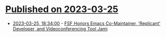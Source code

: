 # [Published on 2023-03-25](index.md)

* [2023-03-25, 18:34:00](https://news.slashdot.org/story/23/03/25/0029209/fsf-honors-emacs-co-maintainer-replicant-developer-and-videoconferencing-tool-jami?utm_source=rss1.0mainlinkanon&utm_medium=feed) - [FSF Honors Emacs Co-Maintainer, 'Replicant' Developer, and Videoconferencing Tool Jami](https://news.slashdot.org/story/23/03/25/0029209/fsf-honors-emacs-co-maintainer-replicant-developer-and-videoconferencing-tool-jami?utm_source=rss1.0mainlinkanon&utm_medium=feed)
